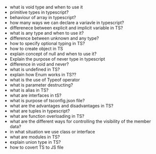 - what is void type and when to use it
- primitive types in typescript?
- behaviour of array in typescript?
- how many ways we can declare a variavle in typescript?
- differenece between explicit and implicit variable in TS?
- what is any type and when to use it?
- difference between unknown and any type?
- how to specify optional typing in TS?
- how to create object in TS
- explain concept of null and when to use it?
- Explain the purpose of never type in typescript
- difference in void and never?
- what is undefined in TS?
- explain how Enum works in TS??
- what is the use of Typeof operator
- what is parameter destructing?
- what is alias in TS?
- what are interfaces in tS?
- what is purpose of tsconfig.json file?
- what are the advantages and disadvantages in TS?
- what are tuples in typescript?
- what are function overloading in TS?
- what are the different ways for controlling the visibility of the member data?
- in what situation we use class or interface
- what are modules in TS?
- explain union type in TS?
- how to covert TS to JS file